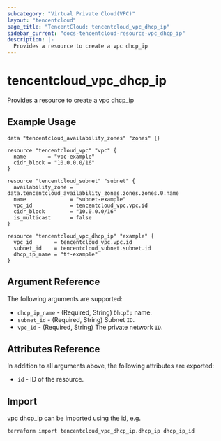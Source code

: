 ```yaml
---
subcategory: "Virtual Private Cloud(VPC)"
layout: "tencentcloud"
page_title: "TencentCloud: tencentcloud_vpc_dhcp_ip"
sidebar_current: "docs-tencentcloud-resource-vpc_dhcp_ip"
description: |-
  Provides a resource to create a vpc dhcp_ip
---
```


# tencentcloud_vpc_dhcp_ip

Provides a resource to create a vpc dhcp_ip

## Example Usage

```hcl
data "tencentcloud_availability_zones" "zones" {}

resource "tencentcloud_vpc" "vpc" {
  name       = "vpc-example"
  cidr_block = "10.0.0.0/16"
}

resource "tencentcloud_subnet" "subnet" {
  availability_zone = data.tencentcloud_availability_zones.zones.zones.0.name
  name              = "subnet-example"
  vpc_id            = tencentcloud_vpc.vpc.id
  cidr_block        = "10.0.0.0/16"
  is_multicast      = false
}

resource "tencentcloud_vpc_dhcp_ip" "example" {
  vpc_id       = tencentcloud_vpc.vpc.id
  subnet_id    = tencentcloud_subnet.subnet.id
  dhcp_ip_name = "tf-example"
}
```

## Argument Reference

The following arguments are supported:

* `dhcp_ip_name` - (Required, String) `DhcpIp` name.
* `subnet_id` - (Required, String) Subnet `ID`.
* `vpc_id` - (Required, String) The private network `ID`.

## Attributes Reference

In addition to all arguments above, the following attributes are exported:

* `id` - ID of the resource.




## Import

vpc dhcp_ip can be imported using the id, e.g.

```
terraform import tencentcloud_vpc_dhcp_ip.dhcp_ip dhcp_ip_id
```

